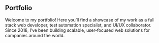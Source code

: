 

## Portfolio

Welcome to my portfolio! Here you’ll find a showcase of my work as a full stack web developer, test automation specialist, and UI/UX collaborator. Since 2018, I’ve been building scalable, user-focused web solutions for companies around the world.
